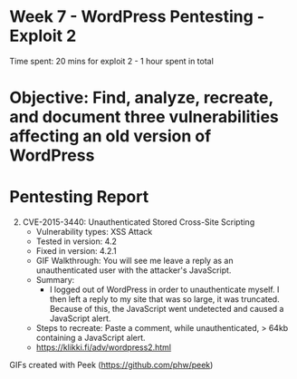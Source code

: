 # Week 7 - WordPress Pentesting - Exploit 2

Time spent: 20 mins for exploit 2 - 1 hour spent in total

# Objective: Find, analyze, recreate, and document **three vulnerabilities** affecting an old version of WordPress

# Pentesting Report

2. CVE-2015-3440: Unauthenticated Stored Cross-Site Scripting
    - Vulnerability types: XSS Attack
    - Tested in version: 4.2
    - Fixed in version: 4.2.1
    - GIF Walkthrough: You will see me leave a reply as an unauthenticated user with
      the attacker's JavaScript.
    - Summary:
      - I logged out of WordPress in order to unauthenticate myself. I then left a reply
        to my site that was so large, it was truncated. Because of this, the JavaScript
        went undetected and caused a JavaScript alert.
    - Steps to recreate: Paste a comment, while unauthenticated, > 64kb 
      containing a JavaScript alert.
    - https://klikki.fi/adv/wordpress2.html

GIFs created with Peek (https://github.com/phw/peek)